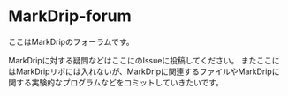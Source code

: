 # MarkDrip-forum

ここはMarkDripのフォーラムです。

MarkDripに対する疑問などはここにのIssueに投稿してください。
またここにはMarkDripリポには入れないが、MarkDripに関連するファイルやMarkDripに関する実験的なプログラムなどをコミットしていきたいです。
